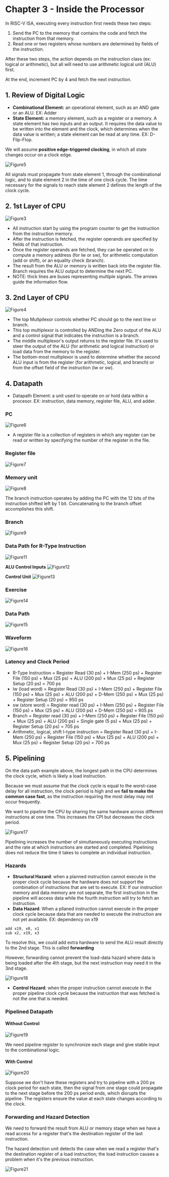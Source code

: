 # Chapter 3 - Inside the Processor
In RISC-V ISA, executing every instruction first needs these two steps:
1. Send the PC to the memory that contains the code and fetch the instruction from that memory.
2. Read one or two registers whose numbers are determined by fields of the instruction. 

After these two steps, the action depends on the instruction class (ex: logical or arithmetic), but all will need to use arithmetic logical unit (ALU) first. 

At the end, increment PC by 4 and fetch the next instruction.

## 1. Review of Digital Logic
* **Combinational Element:** an operational element, such as an AND gate or an ALU. EX: Adder
* **State Element:** a memory element, such as a register or a memory. A state element has two inputs and an output. It requires the data value to be written into the element and the clock, which determines when the data value is written; a state element can be read at any time.
EX: D-Flip-Flop.

We will assume **positive edge-triggered clocking**, in which all state changes occur on a clock edge.

![Figure5](./images/Figure5.png)

All signals must propagate from state element 1, through the combinational logic, and to state element 2 in the time of one clock cycle. The time necessary for the signals to reach state element 2 defines the length of the clock cycle.

## 2. 1st Layer of CPU
![Figure3](./images/Figure3.png)
* All instruction start by using the program counter to get the instruction from the instruction memory. 
* After the instruction is fetched, the register operands are specified by fields of that instruction. 
* Once the register operands are fetched, they can be operated on to compute a memory address (for lw or sw), for arithmetic computation (add or shift), or an equality check (branch).
* The result from the ALU or memory is written back into the register file. Branch requires the ALU output to determine the next PC.
* NOTE: thick lines are buses representing multiple signals. The arrows guide the information flow.

## 3. 2nd Layer of CPU
![Figure4](./images/Figure4.png)
* The top Multpilexor controls whether PC should go to the next line or branch. 
* This top multiplexor is controlled by ANDing the Zero output of the ALU and a control signal that indicates the instruction is a branch. 
* The middle multiplexor's output returns to the register file. It's used to steer the output of the ALU (for arithmetic and logical instruction) or load data from the memory to the register. 
* The bottom-most multiplexor is used to determine whether the second ALU input is from the register (for arithmetic, logical, and branch) or from the offset field of the instruction (lw or sw). 

## 4. Datapath
* Datapath Element: a unit used to operate on or hold data within a procesor. EX: instruction, data memory, register file, ALU, and adder.

### PC
![Figure6](./images/Figure6.png)

* A register file is a collection of registers in which any register can be read or written by specifying the number of the register in the file.


### Register file
![Figure7](./images/Figure7.png)


### Memory unit
![Figure8](./images/Figure8.png)

The branch instruction operates by adding the PC with the 12 bits of the instruction shifted left by 1 bit. Concatenating to the branch offset accomplishes this shift.

### Branch
![Figure9](./images/Figure9.png)

### Data Path for R-Type Instruction
![Figure11](./images/Figure11.png)

**ALU Control Inputs**
![Figure12](./images/Figure12.png)

**Control Unit**
![Figure13](./images/Figure13.png)

### Exercise
![Figure14](./images/Figure14.png)

### Data Path
![Figure15](./images/Figure15.png)

### Waveform
![Figure16](./images/Figure16.png)

### Latency and Clock Period
* R-Type Instruction = Register Read (30 ps) + I-Mem (250 ps) + Register File (150 ps) + Mux (25 ps) + ALU (200 ps) + Mux (25 ps) + Register Setup (20 ps) = 700 ps
* lw (load word) = Register Read (30 ps) + I-Mem (250 ps) + Register File (150 ps) + Mux (25 ps) + ALU (200 ps) + D-Mem (250 ps) + Mux (25 ps) + Register Setup (20 ps) = 950 ps
* sw (store word) = Register read (30 ps) + I-Mem (250 ps) + Register File (150 ps) + Mux (25 ps) + ALU (200 ps) + D-Mem (250 ps) = 905 ps
* Branch = Register read (30 ps) + I-Mem (250 ps) + Register File (150 ps) + Mux (25 ps) + ALU (200 ps) + Single gate (5 ps) + Mux (25 ps) + Register Setup (20 ps) = 705 ps
* Arithmetic, logical, shift I-type instruction = Register Read (30 ps) + I-Mem (250 ps) + Register File (150 ps) + Mux (25 ps) + ALU (200 ps) + Mux (25 ps) + Register Setup (20 ps) = 700 ps

## 5. Pipelining
On the data path example above, the longest path in the CPU determines the clock cycle, which is likely a load instruction.

Because we must assume that the clock cycle is equal to the worst-case delay for all instruction, the clock period is high and we **fail to make the common case fast**, as the instruction requiring the most delay may not occur frequently.

We want to pipeline the CPU by sharing the same hardware across different instructions at one time. This increases the CPI but decreases the clock period.

![Figure17](./images/Figure17.png)

Pipelining increases the number of simultaneously executing instructions and the rate at which instructions are started and completed. Pipelining does not reduce the time it takes to complete an individual instruction.

### Hazards

* **Structural Hazard**: when a planned instruction cannot execute in the proper clock cycle because the hardware does not support the combination of instructions that are set to execute. EX: If our instruction memory and data memory are not separate, the first instruction in the pipeline will access data while the fourth instruction will try to fetch an instruction.
* **Data Hazard**: When a pllaned instruction cannot execute in the proper clock cycle because data that are needed to execute the instruction are not yet available. 
EX: dependency on x19
```
add x19, x0, x1
sub x2, x19, x3
```
To resolve this, we could add extra hardware to send the ALU result directly to the 2nd stage. This is called **forwarding**

However, forwarding cannot prevent the load-data hazard where data is being loaded after the 4th stage, but the next instruction may need it in the 3nd stage.

![Figure18](./images/Figure18.png)

* **Control Hazard**: when the proper instruction cannot execute in the proper pipeline clock cycle because the instruction that was fetched is not the one that is needed.

### Pipelined Datapath

#### Without Control
![Figure19](./images/Figure19.png)

We need pipeline register to synchronize each stage and give stable input to the combinational logic. 

#### With Control
![Figure20](./images/Figure20.png)

Suppose we don't have these registers and try to pipeline with a 200 ps clock period for each state, then the signal from one stage could propagate to the next stage before the 200 ps period ends, which disrupts the pipeline. The registers ensure the value at each state changes according to the clock.

### Forwarding and Hazard Detection
We need to forward the result from ALU or memory stage when we have a read access for a register that's the destination register of the last instruction.

The hazard detection unit detects the case when we read a register that's the destination register of a load instruction; the load instruction causes a problem when it's the previous instruction.

![Figure21](./images/Figure21.png)